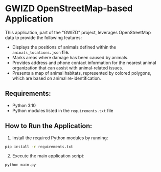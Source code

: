 # GWIZD OpenStreetMap-based Application

This application, part of the "GWIZD" project, leverages OpenStreetMap data to provide the following features:

- Displays the positions of animals defined within the `animals_locations.json` file.
- Marks areas where damage has been caused by animals.
- Provides address and phone contact information for the nearest animal organization that can assist with animal-related issues.
- Presents a map of animal habitats, represented by colored polygons, which are based on animal re-identification.

## Requirements:

- Python 3.10
- Python modules listed in the `requirements.txt` file

## How to Run the Application:

1. Install the required Python modules by running:

```bash
pip install -r requirements.txt
```

2. Execute the main application script:

```bash
python main.py
```